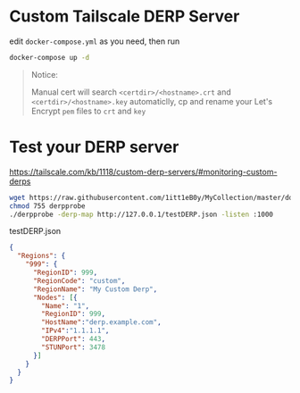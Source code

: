 # Custom Tailscale DERP Server

edit `docker-compose.yml` as you need, then run

```bash
docker-compose up -d
```

> Notice: 
> 
> Manual cert will search `<certdir>/<hostname>.crt` and `<certdir>/<hostname>.key` automaticlly, cp and rename your Let's Encrypt `pem` files to `crt` and `key`

# Test your DERP server

https://tailscale.com/kb/1118/custom-derp-servers/#monitoring-custom-derps

```bash
wget https://raw.githubusercontent.com/1itt1eB0y/MyCollection/master/docker/derper/derpprobe
chmod 755 derpprobe
./derpprobe -derp-map http://127.0.0.1/testDERP.json -listen :1000
```

testDERP.json
```json
{
  "Regions": {
    "999": {
      "RegionID": 999,
      "RegionCode": "custom",
      "RegionName": "My Custom Derp",
      "Nodes": [{
        "Name": "1",
        "RegionID": 999,
        "HostName":"derp.example.com",
        "IPv4":"1.1.1.1",
        "DERPPort": 443,
        "STUNPort": 3478
      }]
    }
  }
}
```
